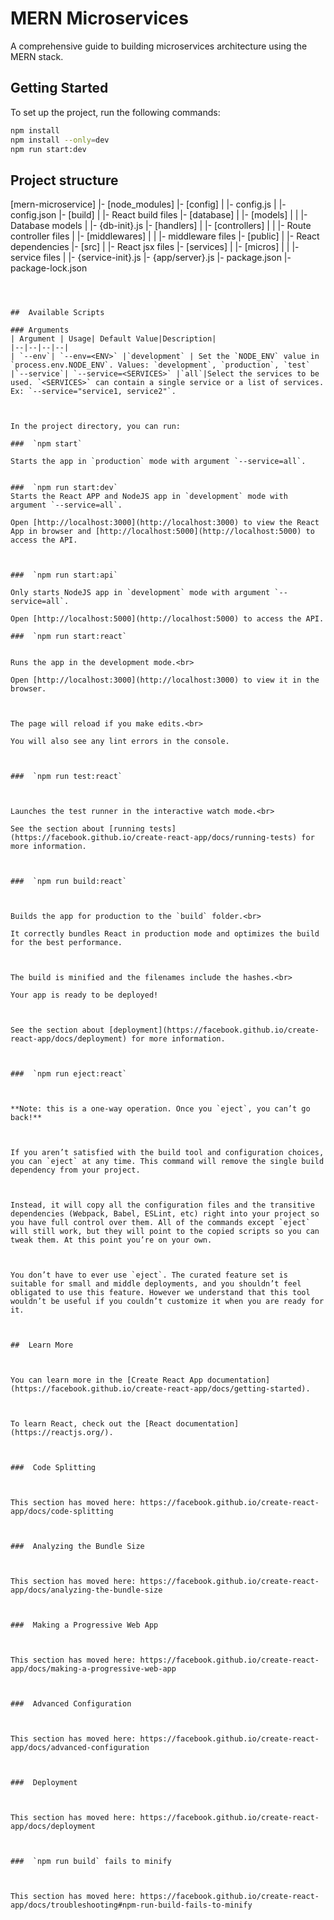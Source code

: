 # MERN Microservices

A comprehensive guide to building microservices architecture using the MERN stack.

## Getting Started

To set up the project, run the following commands:

```bash
npm install
npm install --only=dev
npm run start:dev

```
## Project structure


[mern-microservice]
	|- [node_modules]
	|- [config]
	|	|- config.js
	|	|- config.json
	|- [build]
	|	|- React build files
	|- [database]
	|	|- [models]
	|	|	|- Database models
	|	|- {db-init}.js
	|- [handlers]
	|	|- [controllers]
	|	|	|- Route controller files
	|	|- [middlewares]
	|	|	|- middleware files
	|- [public]
	|	|- React dependencies
	|- [src]
	|	|- React jsx files
	|- [services]
	|	|- [micros]
	|	|	|- service files
	|	|- {service-init}.js
	|- {app/server}.js
	|- package.json
	|- package-lock.json

```

  

##  Available Scripts

### Arguments
| Argument | Usage| Default Value|Description|
|--|--|--|--|
| `--env`| `--env=<ENV>` |`development` | Set the `NODE_ENV` value in `process.env.NODE_ENV`. Values: `development`, `production`, `test`
|`--service`| `--service=<SERVICES>` |`all`|Select the services to be used. `<SERVICES>` can contain a single service or a list of services. Ex: `--service="service1, service2"`.



In the project directory, you can run:

###  `npm start`

Starts the app in `production` mode with argument `--service=all`.  
  

###  `npm run start:dev`
Starts the React APP and NodeJS app in `development` mode with argument `--service=all`.

Open [http://localhost:3000](http://localhost:3000) to view the React App in browser and [http://localhost:5000](http://localhost:5000) to access the API.

  

###  `npm run start:api`

Only starts NodeJS app in `development` mode with argument `--service=all`.

Open [http://localhost:5000](http://localhost:5000) to access the API.  

###  `npm run start:react`

  
Runs the app in the development mode.<br>

Open [http://localhost:3000](http://localhost:3000) to view it in the browser.

  

The page will reload if you make edits.<br>

You will also see any lint errors in the console.

  

###  `npm run test:react`

  

Launches the test runner in the interactive watch mode.<br>

See the section about [running tests](https://facebook.github.io/create-react-app/docs/running-tests) for more information.

  

###  `npm run build:react`

  

Builds the app for production to the `build` folder.<br>

It correctly bundles React in production mode and optimizes the build for the best performance.

  

The build is minified and the filenames include the hashes.<br>

Your app is ready to be deployed!

  

See the section about [deployment](https://facebook.github.io/create-react-app/docs/deployment) for more information.

  

###  `npm run eject:react`

  

**Note: this is a one-way operation. Once you `eject`, you can’t go back!**

  

If you aren’t satisfied with the build tool and configuration choices, you can `eject` at any time. This command will remove the single build dependency from your project.

  

Instead, it will copy all the configuration files and the transitive dependencies (Webpack, Babel, ESLint, etc) right into your project so you have full control over them. All of the commands except `eject` will still work, but they will point to the copied scripts so you can tweak them. At this point you’re on your own.

  

You don’t have to ever use `eject`. The curated feature set is suitable for small and middle deployments, and you shouldn’t feel obligated to use this feature. However we understand that this tool wouldn’t be useful if you couldn’t customize it when you are ready for it.

  

##  Learn More

  

You can learn more in the [Create React App documentation](https://facebook.github.io/create-react-app/docs/getting-started).

  

To learn React, check out the [React documentation](https://reactjs.org/).

  

###  Code Splitting

  

This section has moved here: https://facebook.github.io/create-react-app/docs/code-splitting

  

###  Analyzing the Bundle Size

  

This section has moved here: https://facebook.github.io/create-react-app/docs/analyzing-the-bundle-size

  

###  Making a Progressive Web App

  

This section has moved here: https://facebook.github.io/create-react-app/docs/making-a-progressive-web-app

  

###  Advanced Configuration

  

This section has moved here: https://facebook.github.io/create-react-app/docs/advanced-configuration

  

###  Deployment

  

This section has moved here: https://facebook.github.io/create-react-app/docs/deployment

  

###  `npm run build` fails to minify

  

This section has moved here: https://facebook.github.io/create-react-app/docs/troubleshooting#npm-run-build-fails-to-minify
